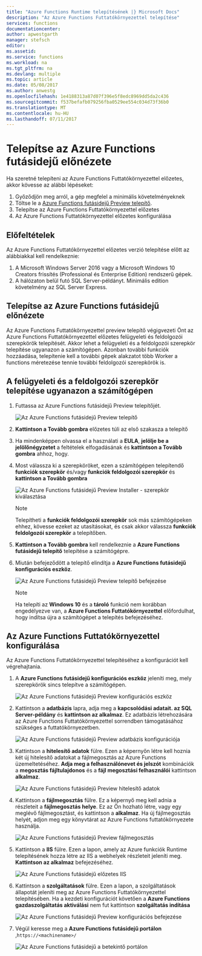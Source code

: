 ```yaml
---
title: "Azure Functions Runtime telepítésének |} Microsoft Docs"
description: "Az Azure Functions Futtatókörnyezettel telepítése"
services: functions
documentationcenter: 
author: apwestgarth
manager: stefsch
editor: 
ms.assetid: 
ms.service: functions
ms.workload: na
ms.tgt_pltfrm: na
ms.devlang: multiple
ms.topic: article
ms.date: 05/08/2017
ms.author: anwestg
ms.openlocfilehash: 1e4188313a87d07f396e5f8edc8969dd5da2c436
ms.sourcegitcommit: f537befafb079256fba0529ee554c034d73f36b0
ms.translationtype: MT
ms.contentlocale: hu-HU
ms.lasthandoff: 07/11/2017
---
```

# <a name="install-the-azure-functions-runtime-preview"></a>Telepítse az Azure Functions futásidejű előnézete

Ha szeretné telepíteni az Azure Functions Futtatókörnyezettel előzetes, akkor kövesse az alábbi lépéseket:

1. Győződjön meg arról, a gép megfelel a minimális követelményeknek
1. Töltse le a [Azure Functions futásidejű Preview telepítő](https://aka.ms/azafr). 
1. Telepítse az Azure Functions Futtatókörnyezettel előzetes
1. Az Azure Functions Futtatókörnyezettel előzetes konfigurálása

## <a name="prerequisites"></a>Előfeltételek

Az Azure Functions Futtatókörnyezettel előzetes verzió telepítése előtt az alábbiakkal kell rendelkeznie:

1. A Microsoft Windows Server 2016 vagy a Microsoft Windows 10 Creators frissítés (Professional és Enterprise Edition) rendszerű gépek.
1. A hálózaton belül futó SQL Server-példányt.  Minimális edition követelmény az SQL Server Express.

## <a name="install-the-azure-functions-runtime-preview"></a>Telepítse az Azure Functions futásidejű előnézete

Az Azure Functions Futtatókörnyezettel preview telepítő végigvezeti Önt az Azure Functions Futtatókörnyezettel előzetes felügyeleti és feldolgozói szerepkörök telepítését.  Akkor lehet a felügyeleti és a feldolgozói szerepkör telepítése ugyanazon a számítógépen.  Azonban további funkciók hozzáadása, telepítenie kell a további gépek alakzatot több Worker a functions méretezése tennie további feldolgozói szerepkörök is.

## <a name="install-the-management-and-worker-role-on-the-same-machine"></a>A felügyeleti és a feldolgozói szerepkör telepítése ugyanazon a számítógépen

1. Futtassa az Azure Functions futásidejű Preview telepítőjét.

    ![Az Azure Functions futásidejű Preview telepítő][1]

1. **Kattintson a Tovább gombra** előzetes túli az első szakasza a telepítő
1. Ha mindenképpen olvassa el a használati a **EULA**, **jelölje be a jelölőnégyzetet** a feltételek elfogadásának és **kattintson a Tovább gombra** ahhoz, hogy.
1. Most válassza ki a szerepköröket, ezen a számítógépen telepítendő **funkciók szerepkör** és/vagy **funkciók feldolgozói szerepkör** és **kattintson a Tovább gombra**

    ![Az Azure Functions futásidejű Preview Installer - szerepkör kiválasztása][3]

    > [!NOTE]
    > Telepítheti a **funkciók feldolgozói szerepkör** sok más számítógépeken ehhez, kövesse ezeket az utasításokat, és csak akkor válassza **funkciók feldolgozói szerepkör** a telepítőben.

1. **Kattintson a Tovább gombra** kell rendelkeznie a **Azure Functions futásidejű telepítő** telepítése a számítógépre.
1. Miután befejeződött a telepítő elindítja a **Azure Functions futásidejű konfigurációs eszköz**.

    ![Az Azure Functions futásidejű Preview telepítő befejezése][5]

    > [!NOTE]
    > Ha telepíti az **Windows 10** és a **tároló** funkció nem korábban engedélyezve van, a **Azure Functions Futtatókörnyezettel** előfordulhat, hogy indítsa újra a számítógépet a telepítés befejezéséhez.

## <a name="configure-the-azure-functions-runtime"></a>Az Azure Functions Futtatókörnyezettel konfigurálása

Az Azure Functions Futtatókörnyezettel telepítéséhez a konfigurációt kell végrehajtania.

1. A **Azure Functions futásidejű konfigurációs eszköz** jeleníti meg, mely szerepkörök sincs telepítve a számítógépen.

    ![Az Azure Functions futásidejű Preview konfigurációs eszköz][6]

1. Kattintson a **adatbázis** lapra, adja meg a **kapcsolódási adatait. az SQL Server-példány** és **kattintson az alkalmaz**.  Ez adatbázis létrehozására az Azure Functions Futtatókörnyezettel sorrendben támogatásához szükséges a futtatókörnyezetben.
    
    ![Az Azure Functions futásidejű Preview adatbázis konfigurációja][7]

1. Kattintson a **hitelesítő adatok** fülre.  Ezen a képernyőn létre kell hoznia két új hitelesítő adatokat a fájlmegosztás az Azure Functions üzemeltetéséhez.  **Adja meg a felhasználónevet és jelszót** kombinációk a **megosztás fájltulajdonos** és a **fájl megosztási felhasználói** kattintson **alkalmaz**.

    ![Az Azure Functions futásidejű Preview hitelesítő adatok][8]

1. Kattintson a **fájlmegosztás** fülre.  Ez a képernyő meg kell adnia a részleteit a **fájlmegosztás helye**.  Ez az Ön hozható létre, vagy egy meglévő fájlmegosztást, és kattintson a **alkalmaz**.  Ha új fájlmegosztás helyét, adjon meg egy könyvtárat az Azure Functions futtatókörnyezete használja.
    
    ![Az Azure Functions futásidejű Preview fájlmegosztás][9]

1. Kattintson a **IIS** fülre.  Ezen a lapon, amely az Azure funkciók Runtime telepítésének hozza létre az IIS a webhelyek részleteit jeleníti meg.  **Kattintson az alkalmaz** befejezéséhez.

    ![Az Azure Functions futásidejű előzetes IIS][10]

1. Kattintson a **szolgáltatások** fülre.  Ezen a lapon, a szolgáltatások állapotát jeleníti meg az Azure Functions Futtatókörnyezettel telepítésében.  Ha a kezdeti konfigurációt követően a **Azure Functions gazdaszolgáltatás aktiválási** nem fut kattintson **szolgáltatás indítása**

    ![Az Azure Functions futásidejű Preview konfigurációs befejezése][11]

1. Végül keresse meg a **Azure Functions futásidejű portálon** ,`https://<machinename>/`

    ![Az Azure Functions futásidejű a betekintő portálon][12]


<!--Image references-->
[1]: ./media/functions-runtime-install/AzureFunctionsRuntime_Installer1.png
[2]: ./media/functions-runtime-install/AzureFunctionsRuntime_Installer2-EULA.png
[3]: ./media/functions-runtime-install/AzureFunctionsRuntime_Installer3-ChooseRoles.png
[4]: ./media/functions-runtime-install/AzureFunctionsRuntime_Installer4-Install.png
[5]: ./media/functions-runtime-install/AzureFunctionsRuntime_Installer5-InstallComplete.png
[6]: ./media/functions-runtime-install/AzureFunctionsRuntime_Configuration1.png
[7]: ./media/functions-runtime-install/AzureFunctionsRuntime_Configuration2_SQL.png
[8]: ./media/functions-runtime-install/AzureFunctionsRuntime_Configuration3_Credentials.png
[9]: ./media/functions-runtime-install/AzureFunctionsRuntime_Configuration4_Fileshare.png
[10]: ./media/functions-runtime-install/AzureFunctionsRuntime_Configuration5_IIS.png
[11]: ./media/functions-runtime-install/AzureFunctionsRuntime_Configuration6_Services.png
[12]: ./media/functions-runtime-install/AzureFunctionsRuntime_Portal.png